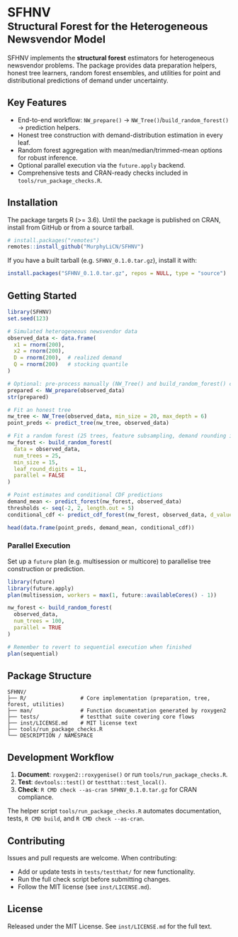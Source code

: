 # SFHNV <br><sub>Structural Forest for the Heterogeneous Newsvendor Model</sub>

SFHNV implements the **structural forest** estimators for heterogeneous newsvendor problems. 
The package provides data preparation helpers, honest tree learners, random forest ensembles, 
and utilities for point and distributional predictions of demand under uncertainty.

<!-- badges: start -->
<!-- Add workflow or coverage badges once available -->
<!-- badges: end -->

## Key Features
- End-to-end workflow: `NW_prepare()` → `NW_Tree()`/`build_random_forest()` → prediction helpers.
- Honest tree construction with demand-distribution estimation in every leaf.
- Random forest aggregation with mean/median/trimmed-mean options for robust inference.
- Optional parallel execution via the `future.apply` backend.
- Comprehensive tests and CRAN-ready checks included in `tools/run_package_checks.R`.

## Installation
The package targets R (>= 3.6). Until the package is published on CRAN, install from GitHub or from a source tarball.

```r
# install.packages("remotes")
remotes::install_github("MurphyLiCN/SFHNV")
```

If you have a built tarball (e.g. `SFHNV_0.1.0.tar.gz`), install it with:

```r
install.packages("SFHNV_0.1.0.tar.gz", repos = NULL, type = "source")
```

## Getting Started
```r
library(SFHNV)
set.seed(123)

# Simulated heterogeneous newsvendor data
observed_data <- data.frame(
  x1 = rnorm(200),
  x2 = rnorm(200),
  D = rnorm(200),  # realized demand
  Q = rnorm(200)   # stocking quantile
)

# Optional: pre-process manually (NW_Tree() and build_random_forest() call this internally)
prepared <- NW_prepare(observed_data)
str(prepared)

# Fit an honest tree
nw_tree <- NW_Tree(observed_data, min_size = 20, max_depth = 6)
point_preds <- predict_tree(nw_tree, observed_data)

# Fit a random forest (25 trees, feature subsampling, demand rounding in leaves)
nw_forest <- build_random_forest(
  data = observed_data,
  num_trees = 25,
  min_size = 15,
  leaf_round_digits = 1L,
  parallel = FALSE
)

# Point estimates and conditional CDF predictions
demand_mean <- predict_forest(nw_forest, observed_data)
thresholds <- seq(-2, 2, length.out = 5)
conditional_cdf <- predict_cdf_forest(nw_forest, observed_data, d_values = thresholds[1])

head(data.frame(point_preds, demand_mean, conditional_cdf))
```

### Parallel Execution
Set up a `future` plan (e.g. multisession or multicore) to parallelise tree construction or prediction.

```r
library(future)
library(future.apply)
plan(multisession, workers = max(1, future::availableCores() - 1))

nw_forest <- build_random_forest(
  observed_data,
  num_trees = 100,
  parallel = TRUE
)

# Remember to revert to sequential execution when finished
plan(sequential)
```

## Package Structure
```
SFHNV/
├── R/                 # Core implementation (preparation, tree, forest, utilities)
├── man/               # Function documentation generated by roxygen2
├── tests/             # testthat suite covering core flows
├── inst/LICENSE.md    # MIT license text
├── tools/run_package_checks.R
└── DESCRIPTION / NAMESPACE
```

## Development Workflow
1. **Document**: `roxygen2::roxygenise()` or run `tools/run_package_checks.R`.
2. **Test**: `devtools::test()` or `testthat::test_local()`.
3. **Check**: `R CMD check --as-cran SFHNV_0.1.0.tar.gz` for CRAN compliance.

The helper script `tools/run_package_checks.R` automates documentation, tests, `R CMD build`, and `R CMD check --as-cran`.

## Contributing
Issues and pull requests are welcome. When contributing:
- Add or update tests in `tests/testthat/` for new functionality.
- Run the full check script before submitting changes.
- Follow the MIT license (see `inst/LICENSE.md`).

## License
Released under the MIT License. See `inst/LICENSE.md` for the full text.
